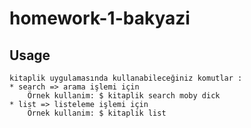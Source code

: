 # homework-1-bakyazi

## Usage 


```
kitaplik uygulamasında kullanabileceğiniz komutlar :
* search => arama işlemi için
    Örnek kullanim: $ kitaplik search moby dick
* list => listeleme işlemi için
    Örnek kullanim: $ kitaplik list
```
